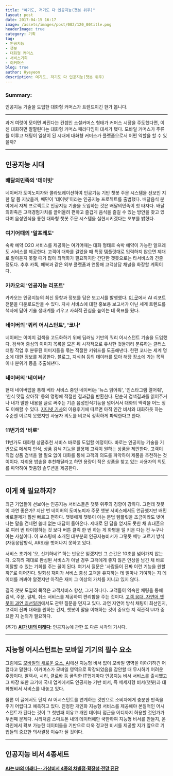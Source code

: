 ```yaml
---
title: "여기도, 저기도 다 인공지능(챗봇 위주)"
layout: post
date: 2017-04-15 16:17
image: /assets/images/post/002/120_00title.png
headerImage: true
category: 기획
tag:
- 인공지능
- 챗봇
- 대화형 커머스
- 서비스기획
- 이커머스
blog: true
author: Hyeyeon
description: 여기도, 저기도 다 인공지능(챗봇 위주)
---
```


### Summary:

인공지능 기술을 도입한 대화형 커머스가 트렌드이긴 한가 봅니다.

---

과거 여럿이 모이면 싸진다는 컨셉인 소셜커머스 형태가 커머스 시장을 주도했다면, 이젠 대화하면 잘팔린다는 대화형 커머스 패러다임이 대세가 됐다. 모바일 커머스가 주류를 이루고 채팅이 일상이 된 시대에 대화형 커머스가 플랫폼으로서 어떤 역할을 할 수 있을까?

---

## 인공지능 시대

### 배달의민족의 '데이빗'

네이버가 도미노피자와 콜라보레이션하여 인공기능 기반 챗봇 주문 시스템을 선보인 지 한 달 쯤 지났을까, 배민이 '데이빗'이라는 인공지능 프로젝트를 출범했다. 배달음식 분야에서 자체 프로젝트로 인공지능 기술을 도입하는 것은 배달의민족이 첫 타자다. 배달의민족은 고객경험가치를 끌어올려 편하고 즐겁게 음식을 즐길 수 있는 방안을 찾고 있다며 음성인식을 통한 대화형 챗봇 주문 시스템을 실현시키겠다는 포부를 밝혔다.

### 여기어때의 '알프레도'

숙박 예약 O2O 서비스를 제공하는 여기어때는 대화 형태로 숙박 예약이 가능한 알프레도 서비스를 제공한다. 고객이 대화를 걸었을 때 특정 템플릿대로 입력하지 않으면 제대로 알아듣지 못할 때가 많아 최적화가 필요하지만 간단한 챗봇으로는 타서비스와 견줄 정도다. 추후 카톡, 페북과 같은 외부 플랫폼과 연동해 고객상담 채널을 화장할 계획이다.

### 카카오의 '인공지능 리포트'

카카오는 인공지능의 최신 동향과 정보를 담은 보고서를 발행했다. [이 곳](https://brunch.co.kr/@kakao-it/51)에서 AI 리포트 전문을 다운로드받을 수 있다. 자사 서비스에 대한 홍보용 보고서가 아닌 세계 트렌드를 책자에 담아 기술 생태계를 키우고 사회적 관심을 높이는 데 목표를 뒀다.

### 네이버의 '쿼리 어시스턴트', '코나'

네이버는 이미지 검색을 고도화하기 위해 딥러닝 기반의 쿼리 어시스턴트 기술을 도입했다. 검색어 중심의 이미지 목록을 모은 뒤 시각적으로 유사한 것들끼리 분류하는 클러스터링 작업 후 분류된 이미지들을 묶는 적절한 키워드를 도출해낸다. 한편 코나는 세계 명소에 대한 정보를 제공한다. 블로그, 지식iN 등의 데이터를 모아 해당 장소에 가는 목적이나 분위기 등을 추출해낸다.

### 네이버의 '네이버i'

현재 네이버앱을 통해 베타 서비스 중인 네이버i는 '뉴스 읽어줘', '인스타그램 열어줘', '한식 맛집 찾아줘' 등의 명령에 적절한 결과값을 반환한다. 단순히 검색결과를 읽어주거나 내가 말한 내용을 글로 써주는 기존 음성인식기능을 넘어서서 대화의 맥락을 어느 정도 이해할 수 있다. [지디넷 기사](http://www.zdnet.co.kr/news/news_view.asp?artice_id=20170306165304)의 이용후기에 따르면 아직 인간 비서와 대화하듯 하는 수준엔 이르지 못했지만 사용자 의도를 비교적 정확하게 파악한다고 한다.

### 11번가의 '바로'

11번가도 대화형 상품추천 서비스 바로를 도입할 예정이다. 바로는 인공지능 기술을 기반으로 메세지 인식, 상품 검색 기능을 활용해 고객이 원하는 상품을 제안한다. 고객이 직접 상품 검색을 할 필요 없이 대화를 통해 고객의 의도를 파악하여 제품을 추천하는 것이이다. 자취용 밥솥을 추천해달라고 하면 용량이 적은 상품을 찾고 있는 사용자의 의도를 파악하여 맞춤형 솔루션을 제공한다.

---

## 이게 왜 필요하지?

최근 기업들이 선보이는 인공지능 서비스들은 챗봇 위주의 경향이 강하다. 그런데 챗봇이 과연 좋은가? 지난 번 네이버의 도미노피자 주문 챗봇 서비스에서도 언급했지만 배민 바로결제가 훨씬 빠르고 편하다. 챗봇에게 챗봇이 아는 문법 템플릿을 조금이라도 벗어나는 말을 건네면 쓸데 없는 대답이 돌아온다. 제대로 된 답을 얻지도 못한 채 휴대폰으로 여러 번 타이핑하는 것 보다 버튼 클릭 한 번 하는 게 화병을 덜 키운 다는 건 누구나 아는 사실이다. 이 포스팅에 소개된 대부분의 인공지능비서가 그렇듯 메뉴 고르기 방식(자동응답방식, ARS)을 벗어나지 못하고 있다.

서비스 초기에 '오, 신기하네?' 하는 반응은 얻겠지만 그 순간은 10초를 넘어가지 않는다. 오히려 제대로 완성된 서비스가 아닐 경우 고객에게 좋지 않은 인상을 남긴 채 바로 이탈할 수 있는 기회를 주는 꼴이 된다. 여기서 질문은 '사람들이 진짜 이런 기능을 원할까?'로 이어진다. 일회성 재미가 서비스 충성 고객을 유지하는 데 얼마나 기여하는 지 데이터를 까봐야 알곘지만 아직은 재미 그 이상의 가치를 지니고 있지 않다.

결국 챗봇 도입의 목적은 고객서비스 향상, 그거 하나다. 고객들이 익숙한 채팅을 통해 검색, 주문, 결제, 취소 서비스를 제공하여 편리함을 주는 것이다. [고객 응대, 자연어 챗봇이 과연 최선일까](http://www.zdnet.co.kr/news/news_view.asp?artice_id=20170323144736)에서도 관련 질문을 던지고 있다. 과연 자연어 방식 채팅이 최선인지, 고객이 진짜 대화를 원하는 건지, 챗봇이 말을 이해하는 것이 중요한 지 직관적 UI가 중요한 지 논의가 필요하다.

(추가) **[AI가 UI의 미래다](http://www.ciokorea.com/news/33584)**: 인공지능에 관한 또 다른 시각의 기사다. 

---

## 지능형 어시스턴트는 모바일 기기의 필수 요소

그럼에도 [모바일의 새로운 요소, AI](http://slownews.kr/62896)에선 지능형 비서 없이 모바일 영역을 이야기하긴 어렵다고 말한다. 이커머스가 모바일 영역으로 확장되었음을 감안할 때 무시하기 어려운 주장이다. 알렉사, 시리, 클로바 등 굵직한 IT업계마다 인공지능 비서 서비스를 출시했고 그 파장 또한 크기에 국내 업계에서도 인공지능 기반 비서, 즉 메세지형 비서(챗봇)과 대화형비서 서비스를 내놓고 있다.

물론 이 글에서도 단지 AI 어시스턴트를 연계하는 것만으로 소비자에게 충분한 만족을 주기 어렵다고 예측하고 있다. 진정한 개인화 지능형 서비스를 제공해야 본질적인 어시스턴트가 된다는 것이 그 첫번째 이유고 개인 데이터 접근을 어디까지 허용할 것인가가 두번째 문제다. 시리처럼 스마트폰 내의 데이터에만 국한하여 지능형 비서를 만들지, 온라인에서 확보 가능한 데이터들을 기반으로 더욱 정교한 비서를 제공할 지가 앞으로 기업들의 중요한 의사결정 이슈가 될 것이다.

---


## 인공지능 비서 4종세트

#### [AI는 UI의 미래다··· 가상비서 4종의 차별점·확장성·전망 진단](http://www.ciokorea.com/news/33584)
